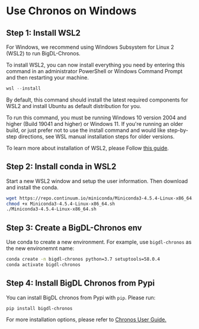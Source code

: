 # Use Chronos on Windows

## Step 1: Install WSL2

For Windows, we recommend using Windows Subsystem for Linux 2 (WSL2) to run BigDL-Chronos. 

To install WSL2, you can now install everything you need by entering this command in an administrator PowerShell or Windows Command Prompt and then restarting your machine.  

```powershell
wsl --install
```

By default, this command should install the latest required components for WSL2 and install Ubuntu as default distribution for you. 

To run this command, you must be running Windows 10 version 2004 and higher (Build 19041 and higher) or Windows 11. If you're running an older build, or just prefer not to use the install command and would like step-by-step directions, see WSL manual installation steps for older versions.

To learn more about installation of WSL2, please Follow [this guide](https://docs.microsoft.com/en-us/windows/wsl/install-win10). 

## Step 2: Install conda in WSL2

 Start a new WSL2 window and setup the user information. Then download and install the conda. 
 
```bash
wget https://repo.continuum.io/miniconda/Miniconda3-4.5.4-Linux-x86_64.sh
chmod +x Miniconda3-4.5.4-Linux-x86_64.sh
./Miniconda3-4.5.4-Linux-x86_64.sh
```

## Step 3: Create a BigDL-Chronos env 

Use conda to create a new environment. For example, use `bigdl-chronos` as the new environemnt name: 

```bash
conda create -n bigdl-chronos python=3.7 setuptools=58.0.4
conda activate bigdl-chronos
```


## Step 4: Install BigDL Chronos from Pypi

You can install BigDL chronos from Pypi with `pip`. Please run:

```
pip install bigdl-chronos
```
For more installation options, please refer to [Chronos User Guide.](https://bigdl.readthedocs.io/en/latest/doc/Chronos/Overview/chronos.html#install)
